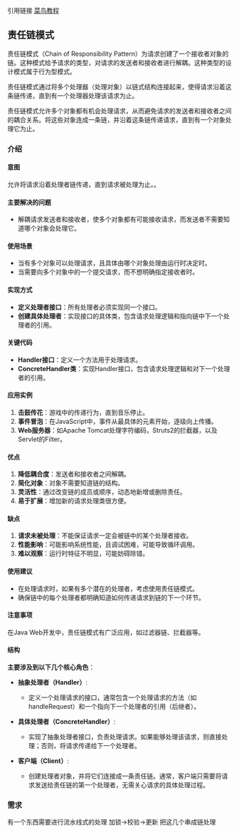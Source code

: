 引用链接 [菜鸟教程](https://www.runoob.com/design-pattern/chain-of-responsibility-pattern.html)

## 责任链模式
责任链模式（Chain of Responsibility Pattern）为请求创建了一个接收者对象的链。这种模式给予请求的类型，对请求的发送者和接收者进行解耦。这种类型的设计模式属于行为型模式。

责任链模式通过将多个处理器（处理对象）以链式结构连接起来，使得请求沿着这条链传递，直到有一个处理器处理该请求为止。

责任链模式允许多个对象都有机会处理请求，从而避免请求的发送者和接收者之间的耦合关系。将这些对象连成一条链，并沿着这条链传递请求，直到有一个对象处理它为止。

### 介绍
#### 意图
允许将请求沿着处理者链传递，直到请求被处理为止。。

#### 主要解决的问题
+ 解耦请求发送者和接收者，使多个对象都有可能接收请求，而发送者不需要知道哪个对象会处理它。
#### 使用场景
+ 当有多个对象可以处理请求，且具体由哪个对象处理由运行时决定时。
+ 当需要向多个对象中的一个提交请求，而不想明确指定接收者时。
#### 实现方式
+ **定义处理者接口**：所有处理者必须实现同一个接口。
+ **创建具体处理者**：实现接口的具体类，包含请求处理逻辑和指向链中下一个处理者的引用。
#### 关键代码
+ **Handler接口**：定义一个方法用于处理请求。
+ **ConcreteHandler类**：实现Handler接口，包含请求处理逻辑和对下一个处理者的引用。
#### 应用实例
1. **击鼓传花**：游戏中的传递行为，直到音乐停止。
2. **事件冒泡**：在JavaScript中，事件从最具体的元素开始，逐级向上传播。
3. **Web服务器**：如Apache Tomcat处理字符编码，Struts2的拦截器，以及Servlet的Filter。
#### 优点
1. **降低耦合度**：发送者和接收者之间解耦。
2. **简化对象**：对象不需要知道链的结构。
3. **灵活性**：通过改变链的成员或顺序，动态地新增或删除责任。
4. **易于扩展**：增加新的请求处理类很方便。
#### 缺点
1. **请求未被处理**：不能保证请求一定会被链中的某个处理者接收。
2. **性能影响**：可能影响系统性能，且调试困难，可能导致循环调用。
3. **难以观察**：运行时特征不明显，可能妨碍除错。
#### 使用建议
+ 在处理请求时，如果有多个潜在的处理者，考虑使用责任链模式。
+ 确保链中的每个处理者都明确知道如何传递请求到链的下一个环节。
#### 注意事项
在Java Web开发中，责任链模式有广泛应用，如过滤器链、拦截器等。
#### 结构
**主要涉及到以下几个核心角色**：

* **抽象处理者（Handler）**:

  * 定义一个处理请求的接口，通常包含一个处理请求的方法（如 handleRequest）和一个指向下一个处理者的引用（后继者）。
* **具体处理者（ConcreteHandler）**:

  * 实现了抽象处理者接口，负责处理请求。如果能够处理该请求，则直接处理；否则，将请求传递给下一个处理者。
* **客户端（Client）**:

  * 创建处理者对象，并将它们连接成一条责任链。通常，客户端只需要将请求发送给责任链的第一个处理者，无需关心请求的具体处理过程。

### 需求
有一个东西需要进行流水线式的处理
加锁->校验->更新
把这几个串成链处理